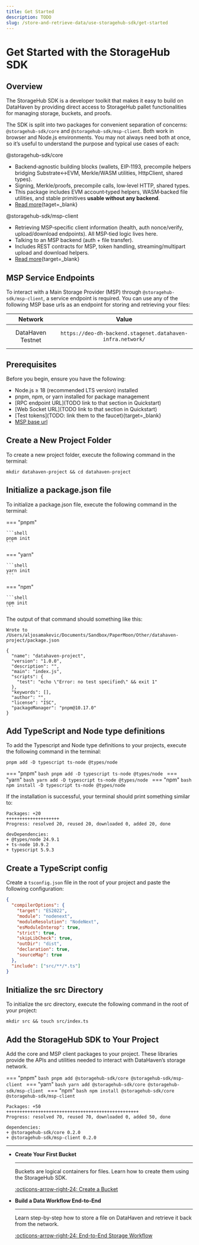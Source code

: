 ```yaml
---
title: Get Started
description: TODO
slug: /store-and-retrieve-data/use-storagehub-sdk/get-started
---
```


# Get Started with the StorageHub SDK

## Overview

The StorageHub SDK is a developer toolkit that makes it easy to build on DataHaven by providing direct access to StorageHub pallet functionalities for managing storage, buckets, and proofs.

The SDK is split into two packages for convenient separation of concerns: `@storagehub-sdk/core` and `@storagehub-sdk/msp-client`. Both work in browser and Node.js environments. You may not always need both at once, so it’s useful to understand the purpose and typical use cases of each:

@storagehub-sdk/core

- Backend‑agnostic building blocks (wallets, EIP‑1193, precompile helpers bridging Substrate↔EVM, Merkle/WASM utilities, HttpClient, shared types).
- Signing, Merkle/proofs, precompile calls, low‑level HTTP, shared types.
- This package includes EVM account‑typed helpers, WASM‑backed file utilities, and stable primitives **usable without any backend**.
- [Read more](https://www.npmjs.com/package/@storagehub-sdk/core){taget=_blank}

@storagehub-sdk/msp-client

- Retrieving MSP‑specific client information (health, auth nonce/verify, upload/download endpoints). All MSP‑tied logic lives here.
- Talking to an MSP backend (auth + file transfer).
- Includes REST contracts for MSP, token handling, streaming/multipart upload and download helpers.
- [Read more](https://www.npmjs.com/package/@storagehub-sdk/msp-client){target=_blank}

## MSP Service Endpoints

To interact with a Main Storage Provider (MSP) through `@storagehub-sdk/msp-client`, a service endpoint is required. You can use any of the following MSP base urls as an endpoint for storing and retrieving your files:



 |      Network      |                                   Value                                   |
 |:-----------------:|:-------------------------------------------------------------------------:|
 | DataHaven Testnet | <pre>```https://deo-dh-backend.stagenet.datahaven-infra.network/```</pre> |
                    

## Prerequisites

Before you begin, ensure you have the following:

- Node.js ≥ 18 (recommended LTS version) installed
- pnpm, npm, or yarn installed for package management
- [RPC endpoint URL](TODO link to that section in Quickstart)
- [Web Socket URL](TODO link to that section in Quickstart)
- [Test tokens](TODO: link them to the faucet){target=_blank}
- [MSP base url](TODO)

## Create a New Project Folder

To create a new project folder, execute the following command in the terminal:

```shell
mkdir datahaven-project && cd datahaven-project
```

## Initialize a package.json file

To initialize a package.json file, execute the following command in the terminal:

=== "pnpm"

    ```shell
    pnpm init
    ```

=== "yarn"

    ```shell
    yarn init
    ```

=== "npm"

    ```shell
    npm init
    ```

The output of that command should something like this:

```text
Wrote to /Users/aljosamakevic/Documents/Sandbox/PaperMoon/Other/datahaven-project/package.json

{
  "name": "datahaven-project",
  "version": "1.0.0",
  "description": "",
  "main": "index.js",
  "scripts": {
    "test": "echo \"Error: no test specified\" && exit 1"
  },
  "keywords": [],
  "author": "",
  "license": "ISC",
  "packageManager": "pnpm@10.17.0"
}
```

## Add TypeScript and Node type definitions

To add the Typescript and Node type definitions to your projects, execute the following command in the terminal:

```shell
pnpm add -D typescript ts-node @types/node
```

=== "pnpm"
    ```bash
    pnpm add -D typescript ts-node @types/node
    ```
=== "yarn"
    ```bash
    yarn add -D typescript ts-node @types/node
    ```
=== "npm"
    ```bash
    npm install -D typescript ts-node @types/node
    ```

If the installation is successful, your terminal should print something similar to:

```text
Packages: +20
++++++++++++++++++++
Progress: resolved 20, reused 20, downloaded 0, added 20, done

devDependencies:
+ @types/node 24.9.1
+ ts-node 10.9.2
+ typescript 5.9.3
```

## Create a TypeScript config

Create a `tsconfig.json` file in the root of your project and paste the following configuration:

```json
{
  "compilerOptions": {
    "target": "ES2022",
    "module": "nodenext",
    "moduleResolution": "NodeNext",
    "esModuleInterop": true,
    "strict": true,
    "skipLibCheck": true,
    "outDir": "dist",
    "declaration": true,
    "sourceMap": true
  },
  "include": ["src/**/*.ts"]
}
```

## Initialize the src Directory

To initialize the src directory, execute the following command in the root of your project:

```shell
mkdir src && touch src/index.ts
```

## Add the StorageHub SDK to Your Project

Add the core and MSP client packages to your project. These libraries provide the APIs and utilities needed to interact with DataHaven’s storage network.

=== "pnpm"
    ```bash
    pnpm add @storagehub-sdk/core @storagehub-sdk/msp-client
    ```
=== "yarn"
    ```bash
    yarn add @storagehub-sdk/core @storagehub-sdk/msp-client
    ```
=== "npm"
    ```bash
    npm install @storagehub-sdk/core @storagehub-sdk/msp-client
    ```

```text
Packages: +50
++++++++++++++++++++++++++++++++++++++++++++++++++
Progress: resolved 70, reused 70, downloaded 0, added 50, done

dependencies:
+ @storagehub-sdk/core 0.2.0
+ @storagehub-sdk/msp-client 0.2.0
```

---


<div class="grid cards" markdown>

-   __Create Your First Bucket__

    ---

    Buckets are logical containers for files. Learn how to create them using the StorageHub SDK.

    [:octicons-arrow-right-24: Create a Bucket](/store-and-retrieve-data/use-storagehub-sdk/get-started.md)

-   __Build a Data Workflow End-to-End__

    ---

    Learn step-by-step how to store a file on DataHaven and retrieve it back from the network.

    [:octicons-arrow-right-24: End-to-End Storage Workflow](/store-and-retrieve-data/use-storagehub-sdk/end-to-end-storage-workflow.md)

</div>

